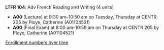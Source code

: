 **LTFR 104**: Adv French Reading and Writing (4 units)

- **A00** (Lecture) at 9:30 am–10:50 am on Tuesday, Thursday at CENTR 205 by Ploye, Catherine (A01104521)
- **A00** (Final Exam) at 8:00 am–10:59 am on Thursday at CENTR 205 by Ploye, Catherine (A01104521)

[Enrollment numbers over time](./LTFR104.tsv)
